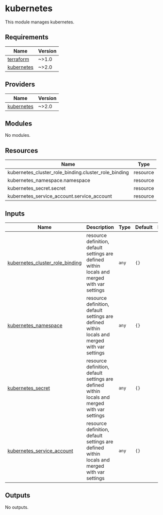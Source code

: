 <!-- BEGIN_TF_DOCS -->

# kubernetes

This module manages kubernetes.

## Requirements

| Name                                                                        | Version |
| --------------------------------------------------------------------------- | ------- |
| <a name="requirement_terraform"></a> [terraform](#requirement_terraform)    | ~>1.0   |
| <a name="requirement_kubernetes"></a> [kubernetes](#requirement_kubernetes) | ~>2.0   |

## Providers

| Name                                                                  | Version |
| --------------------------------------------------------------------- | ------- |
| <a name="provider_kubernetes"></a> [kubernetes](#provider_kubernetes) | ~>2.0   |

## Modules

No modules.

## Resources

| Name                                                 | Type     |
| ---------------------------------------------------- | -------- |
| kubernetes_cluster_role_binding.cluster_role_binding | resource |
| kubernetes_namespace.namespace                       | resource |
| kubernetes_secret.secret                             | resource |
| kubernetes_service_account.service_account           | resource |

## Inputs

| Name                                                                                                                           | Description                                                                                  | Type  | Default | Required |
| ------------------------------------------------------------------------------------------------------------------------------ | -------------------------------------------------------------------------------------------- | ----- | ------- | :------: |
| <a name="input_kubernetes_cluster_role_binding"></a> [kubernetes_cluster_role_binding](#input_kubernetes_cluster_role_binding) | resource definition, default settings are defined within locals and merged with var settings | `any` | `{}`    |    no    |
| <a name="input_kubernetes_namespace"></a> [kubernetes_namespace](#input_kubernetes_namespace)                                  | resource definition, default settings are defined within locals and merged with var settings | `any` | `{}`    |    no    |
| <a name="input_kubernetes_secret"></a> [kubernetes_secret](#input_kubernetes_secret)                                           | resource definition, default settings are defined within locals and merged with var settings | `any` | `{}`    |    no    |
| <a name="input_kubernetes_service_account"></a> [kubernetes_service_account](#input_kubernetes_service_account)                | resource definition, default settings are defined within locals and merged with var settings | `any` | `{}`    |    no    |

## Outputs

No outputs.

<!-- END_TF_DOCS -->
